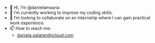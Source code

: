- 👋 Hi, I’m @danielamaaria
- 👀 I’m currently working to improve my coding skills.
- 👯 I’m looking to collaborate on an internship where I can gain practical work experience.
- 📫 How to reach me: 
  * daniela.galatan@icloud.com

<!---
danielamaaria/danielamaaria is a ✨ special ✨ repository because its `README.md` (this file) appears on your GitHub profile.
You can click the Preview link to take a look at your changes.

- 🔭 I’m currently working on ...
- 🌱 I’m currently learning ...
- 👯 I’m looking to collaborate on ...
- 🤔 I’m looking for help with ...
- 💬 Ask me about ...
- 📫 How to reach me: ...
- 😄 Pronouns: ...
- ⚡ Fun fact: ...
-->
